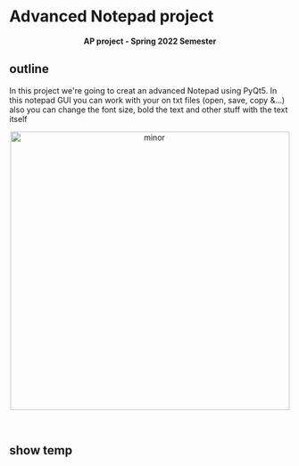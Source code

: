 # Advanced Notepad project
<p  align="center"> <b>AP project - Spring 2022 Semester </b> </p>

## outline
In this project we're going to creat an advanced Notepad using PyQt5. In this notepad GUI you can work with your on txt files (open, save, copy &...) also you can change the font size, bold the text and other stuff with the text itself
<br>
<p align="center">
<img src="resources/edit.png" alt="minor"
title="plot" width="500" align="middle" />
</p>
<br>

## show temp

